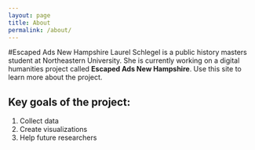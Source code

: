```yaml
---
layout: page
title: About
permalink: /about/
---
```

#Escaped Ads New Hampshire
Laurel Schlegel is a public history masters student at Northeastern University. She is currently working on a digital humanities project called **Escaped Ads New Hampshire**. 
Use this site to learn more about the project. 
## Key goals of the project: 
1. Collect data
2. Create visualizations 
3. Help future researchers


